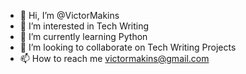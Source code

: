 - 👋 Hi, I’m @VictorMakins
- 👀 I’m interested in Tech Writing
- 🌱 I’m currently learning Python
- 💞️ I’m looking to collaborate on Tech Writing Projects
- 📫 How to reach me victormakins@gmail.com

<!---
VictorMakins/VictorMakins is a ✨ special ✨ repository because its `README.md` (this file) appears on your GitHub profile.
You can click the Preview link to take a look at your changes.
--->
